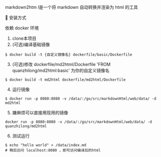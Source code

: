
markdown2htm l是一个将 markdown 自动转换并渲染为 html 的工具

🚀 安装方式

依赖 docker 环境

1. clone本项目
2. (可选)编译基础镜像

```shell
$ docker build -t {自定义镜像名} dockerfile/basic/Dockerfile
```
3. (可选)修改 dockerfile/md2html/Dockerfile 'FROM quanzhilong/md2html:basic' 为你的自定义镜像名

```
$ docker build -t md2html dockerfile/md2html/Dockerfile
```
4. 运行镜像
```
$ docker run -p 8080:8080 -v /data/:/go/src/markdownHtml/web/data/ -d md2html
```

5. 嫌麻烦可以直接用现用的镜像
```
docker run -p 8080:8080 -v /data/:/go/src/markdownHtml/web/data/ -d quanzhilong/md2html
```
6. 测试运行
```
$ echo "hello world" > /data/index.md
# 稍后访问 localhost:8080 ，即可访问编译后的html
```